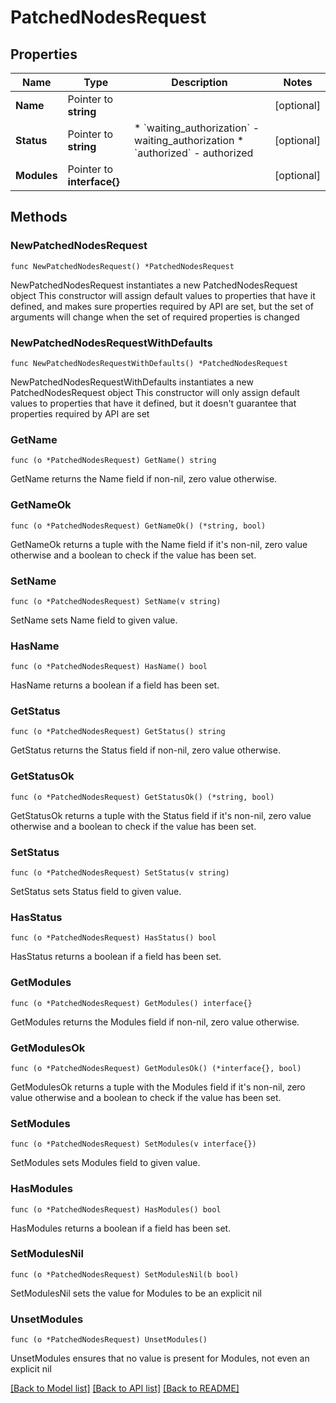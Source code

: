 # PatchedNodesRequest

## Properties

Name | Type | Description | Notes
------------ | ------------- | ------------- | -------------
**Name** | Pointer to **string** |  | [optional] 
**Status** | Pointer to **string** | * &#x60;waiting_authorization&#x60; - waiting_authorization * &#x60;authorized&#x60; - authorized | [optional] 
**Modules** | Pointer to **interface{}** |  | [optional] 

## Methods

### NewPatchedNodesRequest

`func NewPatchedNodesRequest() *PatchedNodesRequest`

NewPatchedNodesRequest instantiates a new PatchedNodesRequest object
This constructor will assign default values to properties that have it defined,
and makes sure properties required by API are set, but the set of arguments
will change when the set of required properties is changed

### NewPatchedNodesRequestWithDefaults

`func NewPatchedNodesRequestWithDefaults() *PatchedNodesRequest`

NewPatchedNodesRequestWithDefaults instantiates a new PatchedNodesRequest object
This constructor will only assign default values to properties that have it defined,
but it doesn't guarantee that properties required by API are set

### GetName

`func (o *PatchedNodesRequest) GetName() string`

GetName returns the Name field if non-nil, zero value otherwise.

### GetNameOk

`func (o *PatchedNodesRequest) GetNameOk() (*string, bool)`

GetNameOk returns a tuple with the Name field if it's non-nil, zero value otherwise
and a boolean to check if the value has been set.

### SetName

`func (o *PatchedNodesRequest) SetName(v string)`

SetName sets Name field to given value.

### HasName

`func (o *PatchedNodesRequest) HasName() bool`

HasName returns a boolean if a field has been set.

### GetStatus

`func (o *PatchedNodesRequest) GetStatus() string`

GetStatus returns the Status field if non-nil, zero value otherwise.

### GetStatusOk

`func (o *PatchedNodesRequest) GetStatusOk() (*string, bool)`

GetStatusOk returns a tuple with the Status field if it's non-nil, zero value otherwise
and a boolean to check if the value has been set.

### SetStatus

`func (o *PatchedNodesRequest) SetStatus(v string)`

SetStatus sets Status field to given value.

### HasStatus

`func (o *PatchedNodesRequest) HasStatus() bool`

HasStatus returns a boolean if a field has been set.

### GetModules

`func (o *PatchedNodesRequest) GetModules() interface{}`

GetModules returns the Modules field if non-nil, zero value otherwise.

### GetModulesOk

`func (o *PatchedNodesRequest) GetModulesOk() (*interface{}, bool)`

GetModulesOk returns a tuple with the Modules field if it's non-nil, zero value otherwise
and a boolean to check if the value has been set.

### SetModules

`func (o *PatchedNodesRequest) SetModules(v interface{})`

SetModules sets Modules field to given value.

### HasModules

`func (o *PatchedNodesRequest) HasModules() bool`

HasModules returns a boolean if a field has been set.

### SetModulesNil

`func (o *PatchedNodesRequest) SetModulesNil(b bool)`

 SetModulesNil sets the value for Modules to be an explicit nil

### UnsetModules
`func (o *PatchedNodesRequest) UnsetModules()`

UnsetModules ensures that no value is present for Modules, not even an explicit nil

[[Back to Model list]](../README.md#documentation-for-models) [[Back to API list]](../README.md#documentation-for-api-endpoints) [[Back to README]](../README.md)


